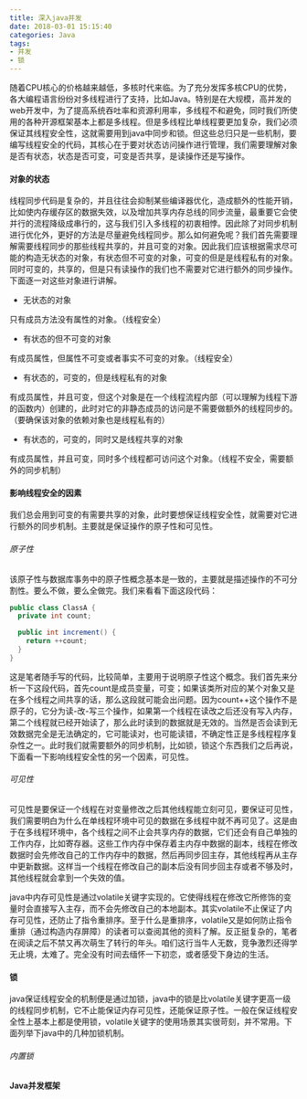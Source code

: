 ```yaml
---
title: 深入java并发
date: 2018-03-01 15:15:40
categories: Java
tags:
- 并发
- 锁
---
```


随着CPU核心的价格越来越低，多核时代来临。为了充分发挥多核CPU的优势，各大编程语言纷纷对多线程进行了支持，比如Java。特别是在大规模，高并发的web开发中，为了提高系统吞吐率和资源利用率，多线程不和避免，同时我们所使用的各种开源框架基本上都是多线程。但是多线程比单线程要更加复杂，我们必须保证其线程安全性，这就需要用到java中同步和锁。但这些总归只是一些机制，要编写线程安全的代码，其核心在于要对状态访问操作进行管理，我们需要理解对象是否有状态，状态是否可变，可变是否共享，是读操作还是写操作。

#### 对象的状态

线程同步代码是复杂的，并且往往会抑制某些编译器优化，造成额外的性能开销，比如使内存缓存区的数据失效，以及增加共享内存总线的同步流量，最重要它会使并行的流程降级成串行的，这与我们引入多线程的初衷相悖。因此除了对同步机制进行优化外，更好的方法是尽量避免线程同步。那么如何避免呢？我们首先需要理解需要线程同步的那些线程共享的，并且可变的对象。因此我们应该根据需求尽可能的构造无状态的对象，有状态但不可变的对象，可变的但是是线程私有的对象。同时可变的，共享的，但是只有读操作的我们也不需要对它进行额外的同步操作。下面逐一对这些对象进行讲解。

- 无状态的对象

只有成员方法没有属性的对象。（线程安全）

- 有状态的但不可变的对象

有成员属性，但属性不可变或者事实不可变的对象。（线程安全）

- 有状态的，可变的，但是线程私有的对象

有成员属性，并且可变，但这个对象是在一个线程流程内部（可以理解为线程下游的函数内）创建的，此时对它的非静态成员的访问是不需要做额外的线程同步的。（要确保该对象的依赖对象也是线程私有的）

- 有状态的，可变的，同时又是线程共享的对象

有成员属性，并且可变，同时多个线程都可访问这个对象。（线程不安全，需要额外的同步机制）

#### 影响线程安全的因素

我们总会用到可变的有需要共享的对象，此时要想保证线程安全性，就需要对它进行额外的同步机制。主要就是保证操作的原子性和可见性。

###### 原子性

该原子性与数据库事务中的原子性概念基本是一致的，主要就是描述操作的不可分割性。要么不做，要么全做完。我们来看看下面这段代码：

```java
public class ClassA {
  private int count;

  public int increment() {
    return ++count;
  }
}

```

这是笔者随手写的代码，比较简单，主要用于说明原子性这个概念。我们首先来分析一下这段代码，首先count是成员变量，可变；如果该类所对应的某个对象又是在多个线程之间共享的话，那么这段就可能会出问题。因为count++这个操作不是原子的，它分为读-改-写三个操作，如果第一个线程在读改之后还没有写入内存，第二个线程就已经开始读了，那么此时读到的数据就是无效的。当然是否会读到无效数据完全是无法确定的，它可能读对，也可能读错，不确定性正是多线程程序复杂性之一。此时我们就需要额外的同步机制，比如锁，锁这个东西我们之后再说，下面看一下影响线程安全性的另一个因素，可见性。

###### 可见性

可见性是要保证一个线程在对变量修改之后其他线程能立刻可见，要保证可见性，我们需要明白为什么在单线程环境中可见的数据在多线程中就不再可见了。这是由于在多线程环境中，各个线程之间不止会共享内存的数据，它们还会有自己单独的工作内存，比如寄存器。这些工作内存中保存着主内存中数据的副本，线程在修改数据时会先修改自己的工作内存中的数据，然后再同步回主存，其他线程再从主存中更新数据。这样当一个线程在修改自己的副本后没有同步回主存或者不够及时，其他线程就会拿到一个失效的值。

java中内存可见性是通过volatile关键字实现的。它使得线程在修改它所修饰的变量时会直接写入主存，而不会先修改自己的本地副本。其实volatile不止保证了内存可见性，还防止了指令重排序。至于什么是重排序，volatile又是如何防止指令重排（通过构造内存屏障）的读者可以查阅其他的资料了解。反正挺复杂的，笔者在阅读之后不禁又再次萌生了转行的年头。咱们这行当牛人无数，竞争激烈还得学无止境，太难了。完全没有时间去缅怀一下初恋，或者感受下身边的生活。

#### 锁

java保证线程安全的机制便是通过加锁，java中的锁是比volatile关键字更高一级的线程同步机制，它不止能保证内存可见性，还能保证原子性。一般在保证线程安全性上基本上都是使用锁，volatile关键字的使用场景其实很苛刻，并不常用。下面列举下java中的几种加锁机制。

###### 内置锁



#### Java并发框架
